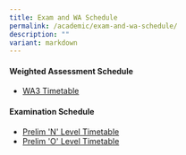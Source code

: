 ```yaml
---
title: Exam and WA Schedule
permalink: /academic/exam-and-wa-schedule/
description: ""
variant: markdown
---
```

#### Weighted Assessment Schedule
* [WA3 Timetable](https://docs.google.com/spreadsheets/d/1w2BdJJftrl7V8AoC7iEHqqvnMaxGaNmCnfITQIXpOFs/edit?usp=drive_link)


#### Examination  Schedule
* [Prelim 'N' Level Timetable](/files/2024_N_Level_Prelim_Timetable.pdf)
* [Prelim 'O' Level Timetable](/files/2024_Prelim_O_Level_Timetable.pdf)